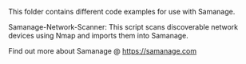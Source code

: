 This folder contains different code examples for use with Samanage.


Samanage-Network-Scanner:
	This script scans discoverable network devices using Nmap and imports them into Samanage.


Find out more about Samanage @ https://samanage.com
